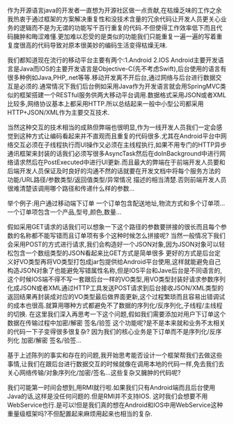 作为开源语言java的开发者一直想为开源社区做一点贡献,在枯燥乏味的工作之余我热衷于通过框架的方案解决重复性和没技术含量的冗余代码让开发人员更关心业务的逻辑而不是为无谓的功能写千百行重复的代码.不但使得工作效率低下而且代码臃肿和晦涩难懂.更加难以忍受的是类似的功能我们只能重复一遍一遍的写着重复度很高的代码导致对原本很美妙的编码生活变得枯燥无味.

我们都知道现在流行的移动平台主要有两个:1.Android  2.IOS Android主要开发语言是Java而IOS的主要开发语言是Objective-C(先不考虑Swift),后台使用的语言有很多种例如Java,PHP,.net等等.移动开发离不开后台,通过网络与后台进行数据交互是必须的.通常情况下我们后台例如采用Java作为开发语言就会用SpringMVC类似的框架搭建一个RESTful服务供两大移动平台调用.数据格式采用JSON或者XML比较多,网络协议基本上都采用HTTP.所以总结起来一般中小型公司都采用HTTP+JSON/XML作为主要交互技术.

当然这种交互的技术相当的成熟但弊端也很明显,作为一线开发人员我们一定会感觉到这种方式让编码看起来并不直观而且重复的代码很多.尤其在Android平台中网络交互必须在子线程执行而UI操作又必须在主线程执行,如果不用专门的HTTP异步通讯框架来封装的话我们必须写很多AsyncTask然后在doInBackground中进行网络请求然后在PostExecuted中进行UI更新.而且最大的弊端在于前端开发人员要和后端开发人员保证及时良好的沟通不然的话就要在开发文档中将每个服务方法的 功能/URL路径/参数类型/返回值类型/异常情况 描述的相当清楚.否则前端开发人员很难清楚该调用哪个路径和传递什么样的参数...

举个例子:用户通过移动端下订单
一个订单包含配送地址,物流方式和多个订单项...
一个订单项包含一个产品,型号,颜色,数量...

假如采用GET请求的话我们可以想象一下这个路径的参数要拼接的很长而且每个参数的名称都不能写错而且订单项有多个这种时候怎么拼接呢?
当然一般情况下我们会采用POST的方式进行请求,我们会构造好一个JSON对象,因为JSON对象可以轻松包含一个数组类型的JSON看起来比GET方式是简单很多
更好的方式是后台定义好VO类型再将VO类型打包成jar包提供给Android平台使用,这样就能避免自己构造JSON对象了也能避免写错属性名称,但是IOS平台和Jave后台是不同语言的,这个时候IOS端不得不写一套跟后台一样的VO类型,用VO类型封装好请求参数序列化成JSON或者XML通过HTTP工具发送POST请求到后台接收JSON/XML类型的返回结果再封装成对应的VO类型最后做界面更新,这个过程繁琐而且容易出错调试的成本也很高.就算用哪种方式都避免不了数据的序列化/反序列化,子线程/主线程的切换.
在这里我们深入再思考一下这个问题,假如我们需要添加对用户下订单这个数据在传输过程中加密/解密 签名/验签 这个功能呢?是不是本来就和业务不太相关的代码一下子变得很多很复杂?
因为我们的核心业务是下订单而不是序列化/反序列化 加密/解密 签名/验签...

基于上述陈列的事实和存在的问题,我开始思考能否设计一个框架帮我们去做这些事情,让我们在跟后台进行数据交互的时候就像在调用本地的代码一样,免去我们去关心网络传输/对象序列化/加密/签名...这些复杂又臃肿的代码呢?

我们可能第一时间会想到,用RMI就行啦.如果我们只有Android端而且后台使用Java的话,这样是没任何问题的.但是RMI并不支持IOS.
这时我们会想要不用WebService也行.是可以!但是我们真的想在Android和IOS中用WebService这种重量级框架吗?不但配置起来麻烦用起来也相当的复杂.
